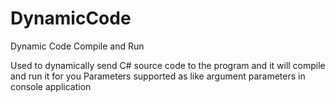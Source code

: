 # DynamicCode
Dynamic Code Compile and Run

Used to dynamically send C# source code to the program and it will compile and run it for you
Parameters supported as like argument parameters in console application
